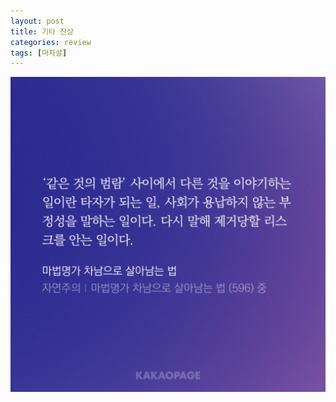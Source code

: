 ```yaml
---
layout: post
title: 기타 잔상
categories: review
tags: [마차살]
---
```


<div id="quoteimage">
  <img src="/thumbnails/250323/4.jpg"/>
</div>